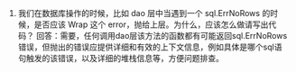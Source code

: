 1. 我们在数据库操作的时候，比如 dao 层中当遇到一个 sql.ErrNoRows 的时候，是否应该 Wrap 这个 error，抛给上层。为什么，应该怎么做请写出代码？
回答：需要，任何调用dao层该方法的函数都有可能返回sql.ErrNoRows错误，但抛出的错误应提供详细和有效的上下文信息，例如具体是哪个sql语句触发的该错误，以及详细的堆栈信息等，方便问题排查。